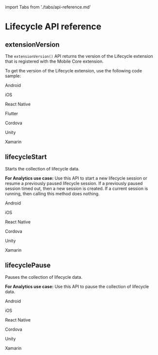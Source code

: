 import Tabs from './tabs/api-reference.md'

# Lifecycle API reference

## extensionVersion

The `extensionVersion()` API returns the version of the Lifecycle extension that is registered with the Mobile Core extension.

To get the version of the Lifecycle extension, use the following code sample:

<TabsBlock orientation="horizontal" slots="heading, content" repeat="7"/>

Android

<Tabs query="platform=android&api=extension-version"/>

iOS

<Tabs query="platform=ios&api=extension-version"/>

React Native

<Tabs query="platform=react-native&api=extension-version"/>

Flutter

<Tabs query="platform=flutter&api=extension-version"/>

Cordova

<Tabs query="platform=cordova&api=extension-version"/>

Unity

<Tabs query="platform=unity&api=extension-version"/>

Xamarin

<Tabs query="platform=xamarin&api=extension-version"/>

## lifecycleStart

Starts the collection of lifecycle data.

**For Analytics use case:** Use this API to start a new lifecycle session or resume a previously paused lifecycle session. If a previously paused session timed out, then a new session is created. If a current session is running, then calling this method does nothing.

<TabsBlock orientation="horizontal" slots="heading, content" repeat="6"/>

Android

<Tabs query="platform=android&api=lifecycle-start"/>

iOS

<Tabs query="platform=ios&api=lifecycle-start"/>

React Native

<Tabs query="platform=react-native&api=lifecycle-start"/>

Cordova

<Tabs query="platform=cordova&api=lifecycle-start"/>

Unity

<Tabs query="platform=unity&api=lifecycle-start"/>

Xamarin

<Tabs query="platform=xamarin&api=lifecycle-start"/>

## lifecyclePause

Pauses the collection of lifecycle data.

**For Analytics use case:** Use this API to pause the collection of lifecycle data.

<TabsBlock orientation="horizontal" slots="heading, content" repeat="6"/>

Android

<Tabs query="platform=android&api=lifecycle-pause"/>

iOS

<Tabs query="platform=ios&api=lifecycle-pause"/>

React Native

<Tabs query="platform=react-native&api=lifecycle-pause"/>

Cordova

<Tabs query="platform=cordova&api=lifecycle-pause"/>

Unity

<Tabs query="platform=unity&api=lifecycle-pause"/>

Xamarin

<Tabs query="platform=xamarin&api=lifecycle-pause"/>
